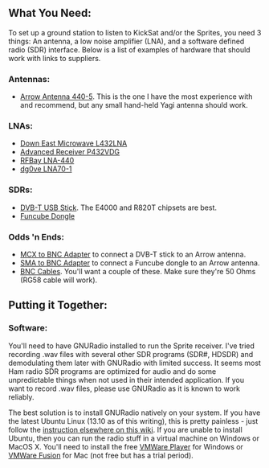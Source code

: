 ## What You Need:

To set up a ground station to listen to KickSat and/or the Sprites, you need 3 things: An antenna, a low noise amplifier (LNA), and a software defined radio (SDR) interface. Below is a list of examples of hardware that should work with links to suppliers.

### Antennas:

* [Arrow Antenna 440-5](http://arrowantennas.com/arrowii/440-5ii.html). This is the one I have the most experience with and recommend, but any small hand-held Yagi antenna should work.

### LNAs:

* [Down East Microwave L432LNA](http://www.downeastmicrowave.com/PDF/l-lna.PDF)
* [Advanced Receiver P432VDG](http://www.advancedreceiver.com/page5.html)
* [RFBay LNA-440](http://rfbay.com/LNA/LNA-440.pdf)
* [dg0ve LNA70-1](http://www.dg0ve.de/en/lna70_en.htm)

### SDRs:

* [DVB-T USB Stick](http://www.nooelec.com/store/software-defined-radio/tv28tv2-sdr-dvb-t-usb-stick-set.html#.Uxu38uddVqs). The E4000 and R820T chipsets are best.
* [Funcube Dongle](http://funcubedongle.3dcartstores.com/FUNcube-Dongle-Pro-A20_p_27.html)

### Odds 'n Ends:

* [MCX to BNC Adapter](http://www.amazon.com/Generic-Female-Right-Angle-Adapter/dp/B00EQ1UZC2/ref=sr_1_16?ie=UTF8&qid=1394326600&sr=8-16&keywords=mcx+to+bnc) to connect a DVB-T stick to an Arrow antenna.
* [SMA to BNC Adapter](http://www.amazon.com/Female-Male-Plug-Coax-Adapter/dp/B002A6CWDA/ref=sr_1_2?ie=UTF8&qid=1394327837&sr=8-2&keywords=sma+to+bnc) to connect a Funcube dongle to an Arrow antenna.
* [BNC Cables](http://www.amazon.com/s/ref=nb_sb_noss_1?url=search-alias%3Delectronics&field-keywords=BNC%20RG58). You'll want a couple of these. Make sure they're 50 Ohms (RG58 cable will work).

## Putting it Together:

### Software:

You'll need to have GNURadio installed to run the Sprite receiver. I've tried recording .wav files with several other SDR programs (SDR#, HDSDR) and demodulating them later with GNURadio with limited success. It seems most Ham radio SDR programs are optimized for audio and do some unpredictable things when not used in their intended application. If you want to record .wav files, please use GNURadio as it is known to work reliably.

The best solution is to install GNURadio natively on your system. If you have the latest Ubuntu Linux (13.10 as of this writing), this is pretty painless - just follow the [instruction elsewhere on this wiki](https://github.com/zacinaction/kicksat/wiki/Installing-GNURadio-(Ubuntu)). If you are unable to install Ubuntu, then you can run the radio stuff in a virtual machine on Windows or MacOS X. You'll need to install the free [VMWare Player](https://my.vmware.com/web/vmware/free#desktop_end_user_computing/vmware_player/6_0) for Windows or [VMWare Fusion](https://my.vmware.com/web/vmware/free#desktop_end_user_computing/vmware_player/6_0) for Mac (not free but has a trial period).
